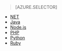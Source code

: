 > [AZURE.SELECTOR]
- [NET](/documentation/articles/service-bus-dotnet-how-to-use-topics-subscriptions)
- [Java](/documentation/articles/service-bus-java-how-to-use-topics-subscriptions)
- [Node.js](/documentation/articles/service-bus-nodejs-how-to-use-topics-subscriptions)
- [PHP](/documentation/articles/service-bus-php-how-to-use-topics-subscriptions)
- [Python](/documentation/articles/service-bus-python-how-to-use-topics-subscriptions)
- [Ruby](/documentation/articles/service-bus-ruby-how-to-use-topics-subscriptions)

<!---HONumber=82-->